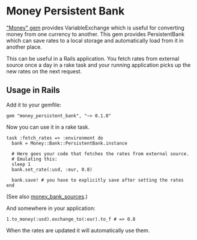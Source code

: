 # Money Persistent Bank

["Money" gem][money] provides VariableExchange which is useful for converting money from one currency to another. This gem provides PersistentBank which can save rates to a local storage and automatically load from it in another place.

This can be useful in a Rails application. You fetch rates from external source once a day in a rake task and your running application picks up the new rates on the next request.

## Usage in Rails

Add it to your gemfile:

    gem "money_persistent_bank", "~> 0.1.0"

Now you can use it in a rake task.

    task :fetch_rates => :environment do
      bank = Money::Bank::PersistentBank.instance

      # Here goes your code that fetches the rates from external source.
      # Emulating this:
      sleep 1
      bank.set_rate(:usd, :eur, 0.8)

      bank.save! # you have to explicitly save after setting the rates
    end

(See also [money\_bank\_sources](https://github.com/semaperepelitsa/money_bank_sources).)

And somewhere in your application:

    1.to_money(:usd).exchange_to(:eur).to_f # => 0.8

When the rates are updated it will automatically use them.

[money]: https://github.com/RubyMoney/money
